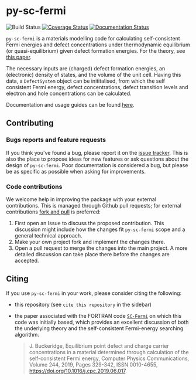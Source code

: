 # py-sc-fermi

![Build Status](https://github.com/bjmorgan/py-sc-fermi/actions/workflows/build.yml/badge.svg)
[![Coverage Status](https://coveralls.io/repos/github/bjmorgan/py-sc-fermi/badge.svg?branch=main)](https://coveralls.io/github/bjmorgan/py-sc-fermi?branch=main)
[![Documentation Status](https://readthedocs.org/projects/py-sc-fermi/badge/?version=latest)](https://py-sc-fermi.readthedocs.io/en/latest/?badge=latest)
      
`py-sc-fermi` is a materials modelling code for calculating self-consistent Fermi energies and defect concentrations under thermodynamic equilibrium (or quasi-equilibrium) given defect formation energies. For the theory, see [this paper](https://doi.org/10.1016/j.cpc.2019.06.017).   

The necessary inputs are (charged) defect formation energies, an (electronic) density of states, and the volume of the unit cell. Having this data, a `DefectSystem` object can be inititalised, from which the self consistent Fermi energy, defect concentrations, defect transition levels and electron and hole concentrations can be calculated. 

Documentation and usage guides can be found [here](https://py-sc-fermi.readthedocs.io/en/latest/).

## Contributing

### Bugs reports and feature requests

If you think you've found a bug, please report it on the [issue tracker](https://github.com/bjmorgan/py-sc-fermi/issues).
This is also the place to propose ideas for new features or ask
questions about the design of `py-sc-fermi`.
Poor documentation is considered a bug, but please be as specific as
possible when asking for improvements.

### Code contributions

We welcome help in improving the package with your
external contributions. This is managed through Github pull requests;
for external contributions
[fork and pull](https://docs.github.com/en/pull-requests/collaborating-with-pull-requests/proposing-changes-to-your-work-with-pull-requests/creating-a-pull-request-from-a-fork)
is preferred:

   1. First open an Issue to discuss the proposed contribution. This
      discussion might include how the changes fit `py-sc-fermi` scope and a
      general technical approach.
   2. Make your own project fork and implement the changes
      there.
   3. Open a pull request to merge the changes into the main
      project. A more detailed discussion can take place there before
      the changes are accepted.

## Citing

If you use `py-sc-fermi` in your work, please consider citing the following: 
- this repository (see `cite this repository` in the sidebar)
- the paper associated with the FORTRAN code [`SC-Fermi`](https://github.com/jbuckeridge/sc-fermi) on which this code was initially based, which provides an excellent discussion of both the underlying theory and the self-consistent Fermi-energy searching algorithm. 

   > J. Buckeridge, Equilibrium point defect and charge carrier concentrations in a material determined through calculation of the self-consistent Fermi energy, Computer Physics      Communications, Volume 244, 2019, Pages 329-342, ISSN 0010-4655, https://doi.org/10.1016/j.cpc.2019.06.017.
